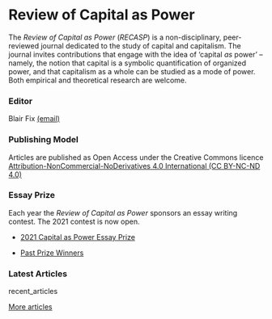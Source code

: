 # Review of Capital as Power

The *Review of Capital as Power* (*RECASP*) is a non-disciplinary, peer-reviewed journal dedicated to the study of capital and capitalism. The journal invites contributions that engage with the idea of ‘capital *as* power’ – namely, the notion that capital is a symbolic quantification of organized power, and that capitalism as a whole can be studied as a mode of power. Both empirical and theoretical research are welcome.



### Editor

Blair Fix [(email)](mailto:blairfix@gmail.com)


### Publishing Model

Articles are published as Open Access under the Creative Commons licence [Attribution-NonCommercial-NoDerivatives 4.0 International (CC BY-NC-ND 4.0)](https://creativecommons.org/licenses/by-nc-nd/4.0/ )


### Essay Prize

Each year the *Review of Capital as Power* sponsors an essay writing contest.  The 2021 contest is now open. 

* [2021 Capital as Power Essay Prize](https://capitalaspower.com/recasp/annual-essay-prize/)


* [Past Prize Winners](https://capitalaspower.com/recasp/essay-winners/)




### Latest Articles

recent_articles


[More articles](https://capitalaspower.com/recasp/articles/)



